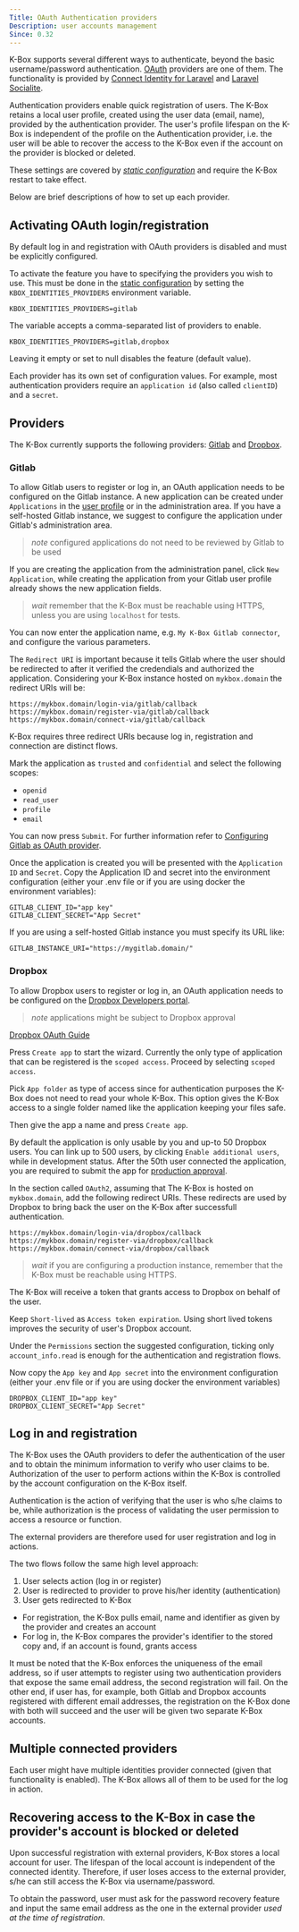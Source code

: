 ```yaml
---
Title: OAuth Authentication providers
Description: user accounts management
Since: 0.32
---
```


K-Box supports several different ways to authenticate, beyond the basic username/password authentication.
[OAuth](https://oauth.net/) providers are one of them. The functionality is provided by [Connect Identity for Laravel](https://github.com/OneOffTech/laravel-connect-identity/) and [Laravel Socialite](https://laravel.com/docs/socialite).

Authentication providers enable quick registration of users. The K-Box retains a local user profile, created using
the user data (email, name), provided by the authentication provider. The user's profile lifespan on the K-Box is independent of the profile on the Authentication provider, i.e. the user will be able to recover the access to the K-Box even if the account on the provider is blocked or deleted.

These settings are covered by [_static configuration_](../developer/configuration.md) and require the K-Box
restart to take effect.

Below are brief descriptions of how to set up each provider.

## Activating OAuth login/registration

By default log in and registration with OAuth providers is disabled and must be explicitly configured.

To activate the feature you have to specifying the providers you wish to use. This must be done
in the [static configuration](../developer/configuration.md) by setting the `KBOX_IDENTITIES_PROVIDERS`
environment variable.

```env
KBOX_IDENTITIES_PROVIDERS=gitlab
```

The variable accepts a comma-separated list of providers to enable.

```env
KBOX_IDENTITIES_PROVIDERS=gitlab,dropbox
```

Leaving it empty or set to null disables the feature (default value).

Each provider has its own set of configuration values. For example, most 
authentication providers require an `application id` 
(also called `clientID`) and a `secret`.

## Providers

The K-Box currently supports the following providers: [Gitlab](#gitlab) and [Dropbox](#dropbox).

### Gitlab

To allow Gitlab users to register or log in, an OAuth application needs to be configured on the Gitlab instance.
A new application can be created under `Applications` in the 
[user profile](https://gitlab.com/profile/applications) or in the 
administration area. If you have a self-hosted Gitlab instance, we suggest to configure
the application under Gitlab's administration area.

> _note_ configured applications do not need to be reviewed by Gitlab to be used

If you are creating the application from the administration panel, click `New Application`, while 
creating the application from your Gitlab user profile already shows the new application fields.

> _wait_ remember that the K-Box must be reachable using HTTPS, unless you are using `localhost` for tests.

You can now enter the application name, e.g. `My K-Box Gitlab connector`, and configure the various parameters.

The `Redirect URI` is important because it tells Gitlab where the user should be redirected to after it verified the credendials
and authorized the application. Considering your K-Box instance hosted on `mykbox.domain` the redirect URIs will be:

```
https://mykbox.domain/login-via/gitlab/callback
https://mykbox.domain/register-via/gitlab/callback
https://mykbox.domain/connect-via/gitlab/callback
```

K-Box requires three redirect URIs because log in, registration and connection are distinct flows.

Mark the application as `trusted` and `confidential` and select the following scopes:

- `openid`
- `read_user`
- `profile`
- `email`

You can now press `Submit`. For further information refer to 
[Configuring Gitlab as OAuth provider](https://docs.gitlab.com/ee/integration/oauth_provider.html).

Once the application is created you will be presented with the `Application ID` and `Secret`. Copy the Application ID and secret into the environment configuration (either your .env file or if you are using docker the environment variables):

```env
GITLAB_CLIENT_ID="app key"
GITLAB_CLIENT_SECRET="App Secret"
```

If you are using a self-hosted Gitlab instance you must specify its URL like:

```env
GITLAB_INSTANCE_URI="https://mygitlab.domain/"
```

### Dropbox

To allow Dropbox users to register or log in, an OAuth application needs to be configured 
on the [Dropbox Developers portal](https://www.dropbox.com/developers/apps/).

> _note_ applications might be subject to Dropbox approval

[Dropbox OAuth Guide](https://www.dropbox.com/lp/developers/reference/oauth-guide)

Press `Create app` to start the wizard. Currently the only type of application
that can be registered is the `scoped access`. Proceed by selecting `scoped access`.

Pick `App folder` as type of access since for authentication purposes the K-Box does
not need to read your whole K-Box. This option gives the K-Box access to a single
folder named like the application keeping your files safe.

Then give the app a name and press `Create app`.

By default the application is only usable by you and up-to 50 Dropbox users. You can link up 
to 500 users, by clicking `Enable additional users`, while in development status. After the 
50th user connected the application, you are required to submit the app for 
[production approval](https://www.dropbox.com/developers/reference/developer-guide#production-approval).


In the section called `OAuth2`, assuming that The K-Box is hosted on `mykbox.domain`, 
add the following redirect URIs. These redirects are used by Dropbox to bring back the 
user on the K-Box after successfull authentication.

```
https://mykbox.domain/login-via/dropbox/callback
https://mykbox.domain/register-via/dropbox/callback
https://mykbox.domain/connect-via/dropbox/callback
```

> _wait_ if you are configuring a production instance, remember that the K-Box must 
be reachable using HTTPS.

The K-Box will receive a token that grants access to Dropbox on behalf of the user. 

Keep `Short-lived` as `Access token expiration`. Using short lived tokens improves the security 
of user's Dropbox account.

Under the `Permissions` section the suggested configuration, ticking only `account_info.read` 
is enough for the authentication and registration flows.

Now copy the `App key` and `App secret` into the environment configuration (either your .env file or if you are using docker the environment variables)

```env
DROPBOX_CLIENT_ID="app key"
DROPBOX_CLIENT_SECRET="App Secret"
```

## Log in and registration

The K-Box uses the OAuth providers to defer the authentication of the user and to obtain the minimum 
information to verify who user claims to be. Authorization of the user to perform actions within the K-Box is controlled
by the account configuration on the K-Box itself.

Authentication is the action of verifying that the user is who s/he claims to be, while authorization is the
process of validating the user permission to access a resource or function.

The external providers are therefore used for user registration and log in actions.

The two flows follow the same high level approach:

1. User selects action (log in or register)
2. User is redirected to provider to prove his/her identity (authentication)
3. User gets redirected to K-Box
  - For registration, the K-Box pulls email, name and identifier as given by the provider and creates an account
  - For log in, the K-Box compares the provider's identifier to the stored copy and, if an account is found, grants access

It must be noted that the K-Box enforces the uniqueness of the email address, so
if user attempts to register using two authentication providers that expose the same
email address, the second registration will fail. On the other end, if user has, for example,
both Gitlab and Dropbox accounts registered with different email addresses, the registration on the 
K-Box done with both will succeed and the user will be given two separate K-Box accounts.

## Multiple connected providers

Each user might have multiple identities provider connected (given that functionality is enabled). The K-Box allows all of them
to be used for the log in action.

## Recovering access to the K-Box in case the provider's account is blocked or deleted

Upon successful registration with external providers, K-Box stores a local account for user. The lifespan of the local account is independent of the connected identity. Therefore, if user loses access to the external 
provider, s/he can still access the K-Box via username/password.

To obtain the password, user must ask for the password recovery feature and input
the same email address as the one in the external provider _used at the time of registration_.
